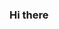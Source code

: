 ### Hi there 

<!--
**Victory-01/Victory-01** is a ✨ _special_ ✨ repository because its `README.md` (this file) appears on your GitHub profile.

### Here are some ideas to get you started:我是victor，是一个努力说标准普通话的福建人。

- ### 我目前是一名大一学生。
- ### 专业是软件工程。
- ### 我希望在大学能交到志同道合的朋友，学到想学的知识。
- ### 分享一下最近在看的书：《C语言从入门到放弃》    
- ### ：）
- 
- 
- 
-->
